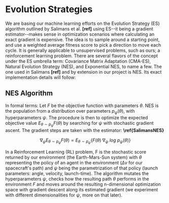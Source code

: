 # Evolution Strategies

We are basing our machine learning efforts on the Evolution Strategy (ES) algorithm outlined by Salimans et al. **[ref]** using ES--it being a gradient estimator--makes sense in optimization scenarios where calculating an exact gradient is expensive. The idea is to sample around a starting point, and use a weighted average fitness score to pick a direction to move each cycle. It is generally applicable to unsupervised problems, such as ours; a reinforcement learning problem. There are several flavors of the concept under the ES umbrella term: Covariance Matrix Adaptation (CMA-ES), Natural Evolution Strategy (NES), and Exponential NES, to name a few. The one used in Salimans **[ref]** and by extension in our project is NES. Its exact implementation details will follow:

## NES Algorithm

In formal terms: Let $F$ be the objective function with parameters $\theta$. NES is the population from a distribution over parameters $p_\psi (\theta)$, with hyperparameters $\psi$. The procedure is then to optimize the expected objective value $E_{\theta \sim p_\psi} F(\theta)$ by searching for $\psi$ with stochastic gradient ascent. The gradient steps are taken with the estimator: **\ref{SalimansNES}**

$$\nabla_\psi E_{\theta \sim p_\psi} F(\theta)=E_{\theta \sim p_\psi} \{F(\theta)~\nabla_\psi~log~p_\psi(\theta)\}$$

In a Reinforcement Learning (RL) problem, F is the stochastic score returned by our environment (the Earth-Mars-Sun system) with $\theta$ representing the policy of an agent in the environment ($\Delta v$ for our spacecraft's path) and $\psi$ being the parametrization of that policy (launch parameters: angle, velocity, launch-time). The algorithm mutates the hyperparameters $\psi$, checks how the resulting path $\theta$ performs in the environment $F$ and moves around the resulting n-dimensional optimization space with gradient descent along its estimated gradient (we experiment with different dimensionalities for $\psi$, more on that later).

